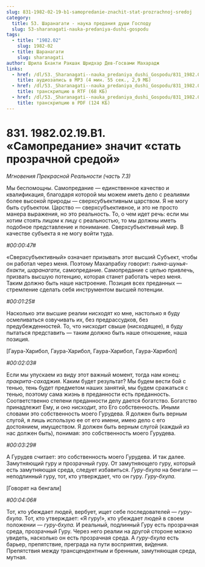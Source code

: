 ```yaml
---
slug: 831-1982-02-19-b1-samopredanie-znachit-stat-prozrachnoj-sredoj
category:
  title: 53. Шаранагати - наука предания души Господу
  slug: 53-sharanagati-nauka-predaniya-dushi-gospodu
tags:
  - title: "1982.02"
    slug: 1982-02
  - title: Шаранагати
    slug: sharanagati
author: Шрила Бхакти Ракшак Шридхар Дев-Госвами Махарадж
links:
  - href: /dl/53._Sharanagati--nauka_predaniya_dushi_Gospodu/831_1982.02.19.B1_SridharMj_Samopredaniye_znachit_stat_prozrachnoy_sredoy.mp3
    title: аудиозапись в MP3 (4 мин. 55 сек., 2,9 МБ)
  - href: /dl/53._Sharanagati--nauka_predaniya_dushi_Gospodu/831_1982.02.19.B1_SridharMj_Samopredaniye_znachit_stat_prozrachnoy_sredoy.rtf
    title: транскрипцию в RTF (68 КБ)
  - href: /dl/53._Sharanagati--nauka_predaniya_dushi_Gospodu/831_1982.02.19.B1_SridharMj_Samopredaniye_znachit_stat_prozrachnoy_sredoy.pdf
    title: транскрипцию в PDF (124 КБ)
---
```


# 831. 1982.02.19.B1. «Самопредание» значит «стать прозрачной средой»

*Мгновения Прекрасной Реальности (часть 7.3)*

Мы беспомощны. Самопредание — единственное качество и квалификация, благодаря которой мы можем иметь дело с реалиями более высокой природы — сверхсубъективным царством. Я не могу быть субъектом. Царство — сверхсубъективное, и это не просто манера выражения, но это реальность. То, о чем идет речь: если мы хотим стоять лицом к лицу с реальностью, то мы должны иметь подобное представление и понимание. Сверхсубъективный мир. В качестве субъекта я не могу войти туда.

*#00:00:47#*

«Сверхсубъективный» означает призывать этот высший Субъект, чтобы он работал через меня. Поэтому Махапрабху говорит: *гьяна-шунья-бхакти*, *шаранагати*, самопредание. Самопредание с целью привлечь, призвать высшую потенцию, которая станет работать через меня. Таким должно быть наше настроение. Позиция всех преданных — стремление сделать себя инструментом высшей потенции.

*#00:01:25#*

Насколько эти высшие реалии нисходят ко мне, настолько я буду осмеливаться озвучивать их, без предрассудков, без предубежденностей. То, что нисходит свыше (нисходящее), я буду пытаться представить — таким должно быть наше отношение, наша позиция.

[Гаура-Харибол, Гаура-Харибол, Гаура-Харибол, Гаура-Харибол]

*#00:02:03#*

Если мы упускаем из виду этот важный момент, тогда нам конец: *пракрита-сахаджия*. Каким будет результат? Мы будем вести бой с тенью, тень будет предметом наших занятий, мы будем сражаться с тенью, поэтому сама жизнь в преданности есть преданность. Соответственно степени преданности делу дается богатство. Богатство принадлежит Ему, и оно нисходит, это Его собственность. Иными словами это собственность моего Гурудева. Я должен быть верным слугой, я лишь использую ее от его имени, имею дело с его достоянием, имуществом. Я должен быть верным слугой (каждый из нас должен быть), понимая: это собственность моего Гурудева.

*#00:03:29#*

А Гурудев считает: это собственность моего Гурудева. И так далее. Замутняющий гуру и прозрачный гуру. От замутняющего гуру, который есть замутняющая среда, следует избавиться. *Гуру-бхула* на бенгали — неподлинный гуру, тот, кто утверждает, что он гуру. *Гуру-бхула.*

[Говорят на бенгали]

*#00:04:06#*

Тот, кто убеждает людей, вербует, ищет себе последователей — *гуру-бхула*. Тот, кто утверждает: «Я гуру!», кто убеждает людей в своем положении — *гуру-бхула.* И реальный, подлинный Гуру есть прозрачная среда, прозрачный Гуру. Через него реалии на другой стороне можно увидеть, насколько он есть прозрачная среда. А *гуру-бхула* есть барьер, препятствие, преграда на пути восприятия, ви́дения. Препятствия между трансцендентным и бренным, замутняющая среда, мутная.

